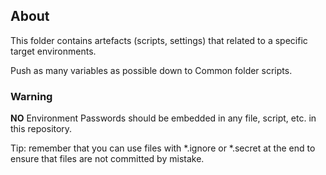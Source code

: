 ## About ##

This folder contains artefacts (scripts, settings) that related to a specific target environments.

Push as many variables as possible down to Common folder scripts.


### Warning ###

**NO** Environment Passwords should be embedded in any file, script, etc. in this repository.

Tip: remember that you can use files with *.ignore or *.secret at the end to ensure that files are not committed by mistake.